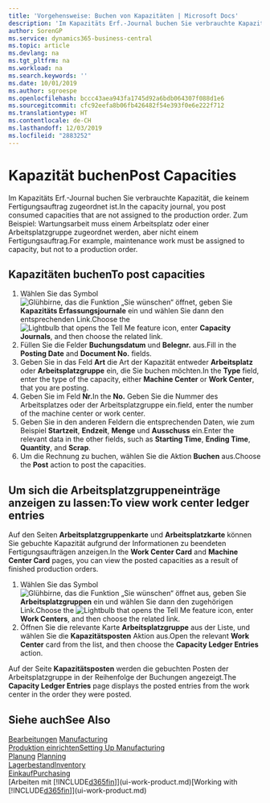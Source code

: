 ```yaml
---
title: 'Vorgehensweise: Buchen von Kapazitäten | Microsoft Docs'
description: 'Im Kapazitäts Erf.-Journal buchen Sie verbrauchte Kapazität, die keinem Fertigungsauftrag zugeordnet ist. Zum Beispiel: Wartungsarbeit muss einem Arbeitsplatz oder einer Arbeitsplatzgruppe zugeordnet werden, aber nicht einem Fertigungsauftrag.'
author: SorenGP
ms.service: dynamics365-business-central
ms.topic: article
ms.devlang: na
ms.tgt_pltfrm: na
ms.workload: na
ms.search.keywords: ''
ms.date: 10/01/2019
ms.author: sgroespe
ms.openlocfilehash: bccc43aea943fa1745d92a6bdb064307f088d1e6
ms.sourcegitcommit: cfc92eefa8b06fb426482f54e393f0e6e222f712
ms.translationtype: HT
ms.contentlocale: de-CH
ms.lasthandoff: 12/03/2019
ms.locfileid: "2883252"
---
```

# <a name="post-capacities"></a><span data-ttu-id="fe1eb-104">Kapazität buchen</span><span class="sxs-lookup"><span data-stu-id="fe1eb-104">Post Capacities</span></span>
<span data-ttu-id="fe1eb-105">Im Kapazitäts Erf.-Journal buchen Sie verbrauchte Kapazität, die keinem Fertigungsauftrag zugeordnet ist.</span><span class="sxs-lookup"><span data-stu-id="fe1eb-105">In the capacity journal, you post consumed capacities that are not assigned to the production order.</span></span> <span data-ttu-id="fe1eb-106">Zum Beispiel: Wartungsarbeit muss einem Arbeitsplatz oder einer Arbeitsplatzgruppe zugeordnet werden, aber nicht einem Fertigungsauftrag.</span><span class="sxs-lookup"><span data-stu-id="fe1eb-106">For example, maintenance work must be assigned to capacity, but not to a production order.</span></span>  

## <a name="to-post-capacities"></a><span data-ttu-id="fe1eb-107">Kapazitäten buchen</span><span class="sxs-lookup"><span data-stu-id="fe1eb-107">To post capacities</span></span>  
1.  <span data-ttu-id="fe1eb-108">Wählen Sie das Symbol ![Glühbirne, das die Funktion „Sie wünschen“ öffnet](media/ui-search/search_small.png "Tell Me-Funktion"), geben Sie **Kapazitäts Erfassungsjournale** ein und wählen Sie dann den entsprechenden Link.</span><span class="sxs-lookup"><span data-stu-id="fe1eb-108">Choose the ![Lightbulb that opens the Tell Me feature](media/ui-search/search_small.png "Tell me what you want to do") icon, enter **Capacity Journals**, and then choose the related link.</span></span>  
2.  <span data-ttu-id="fe1eb-109">Füllen Sie die Felder **Buchungsdatum** und **Belegnr.** aus.</span><span class="sxs-lookup"><span data-stu-id="fe1eb-109">Fill in the **Posting Date** and **Document No.** fields.</span></span>  
3.  <span data-ttu-id="fe1eb-110">Geben Sie in das Feld **Art** die Art der Kapazität entweder **Arbeitsplatz** oder **Arbeitsplatzgruppe** ein, die Sie buchen möchten.</span><span class="sxs-lookup"><span data-stu-id="fe1eb-110">In the **Type** field, enter the type of the capacity, either **Machine Center** or **Work Center**, that you are posting.</span></span>  
4.  <span data-ttu-id="fe1eb-111">Geben Sie im Feld **Nr.**</span><span class="sxs-lookup"><span data-stu-id="fe1eb-111">In the **No.**</span></span> <span data-ttu-id="fe1eb-112">Geben Sie die Nummer des Arbeitsplatzes oder der Arbeitsplatzgruppe ein.</span><span class="sxs-lookup"><span data-stu-id="fe1eb-112">field, enter the number of the machine center or work center.</span></span>  
5.  <span data-ttu-id="fe1eb-113">Geben Sie in den anderen Feldern die entsprechenden Daten, wie zum Beispiel **Startzeit**, **Endzeit**, **Menge** und **Ausschuss** ein.</span><span class="sxs-lookup"><span data-stu-id="fe1eb-113">Enter the relevant data in the other fields, such as **Starting Time**, **Ending Time**, **Quantity**, and **Scrap**.</span></span>  
6.  <span data-ttu-id="fe1eb-114">Um die Rechnung zu buchen, wählen Sie die Aktion **Buchen** aus.</span><span class="sxs-lookup"><span data-stu-id="fe1eb-114">Choose the **Post** action to post the capacities.</span></span>  

## <a name="to-view-work-center-ledger-entries"></a><span data-ttu-id="fe1eb-115">Um sich die Arbeitsplatzgruppeneinträge anzeigen zu lassen:</span><span class="sxs-lookup"><span data-stu-id="fe1eb-115">To view work center ledger entries</span></span>  
<span data-ttu-id="fe1eb-116">Auf den Seiten **Arbeitsplatzgruppenkarte** und **Arbeitsplatzkarte** können Sie gebuchte Kapazität aufgrund der Informationen zu beendeten Fertigungsaufträgen anzeigen.</span><span class="sxs-lookup"><span data-stu-id="fe1eb-116">In the **Work Center Card** and **Machine Center Card** pages, you can view the posted capacities as a result of finished production orders.</span></span>    
1.  <span data-ttu-id="fe1eb-117">Wählen Sie das Symbol ![Glühbirne, das die Funktion „Sie wünschen“ öffnet](media/ui-search/search_small.png "Tell Me-Funktion") aus, geben Sie **Arbeitsplatzgruppen** ein und wählen Sie dann den zugehörigen Link.</span><span class="sxs-lookup"><span data-stu-id="fe1eb-117">Choose the ![Lightbulb that opens the Tell Me feature](media/ui-search/search_small.png "Tell me what you want to do") icon, enter **Work Centers**, and then choose the related link.</span></span>  
2.  <span data-ttu-id="fe1eb-118">Öffnen Sie die relevante Karte **Arbeitsplatzgruppe** aus der Liste, und wählen Sie die **Kapazitätsposten** Aktion aus.</span><span class="sxs-lookup"><span data-stu-id="fe1eb-118">Open the relevant **Work Center** card from the list, and then choose the **Capacity Ledger Entries** action.</span></span>  

<span data-ttu-id="fe1eb-119">Auf der Seite **Kapazitätsposten** werden die gebuchten Posten der Arbeitsplatzgruppe in der Reihenfolge der Buchungen angezeigt.</span><span class="sxs-lookup"><span data-stu-id="fe1eb-119">The **Capacity Ledger Entries** page displays the posted entries from the work center in the order they were posted.</span></span>   

## <a name="see-also"></a><span data-ttu-id="fe1eb-120">Siehe auch</span><span class="sxs-lookup"><span data-stu-id="fe1eb-120">See Also</span></span>  
<span data-ttu-id="fe1eb-121">[Bearbeitungen](production-manage-manufacturing.md)  </span><span class="sxs-lookup"><span data-stu-id="fe1eb-121">[Manufacturing](production-manage-manufacturing.md)  </span></span>  
[<span data-ttu-id="fe1eb-122">Produktion einrichten</span><span class="sxs-lookup"><span data-stu-id="fe1eb-122">Setting Up Manufacturing</span></span>](production-configure-production-processes.md)  
<span data-ttu-id="fe1eb-123">[Planung](production-planning.md)    </span><span class="sxs-lookup"><span data-stu-id="fe1eb-123">[Planning](production-planning.md)    </span></span>  
[<span data-ttu-id="fe1eb-124">Lagerbestand</span><span class="sxs-lookup"><span data-stu-id="fe1eb-124">Inventory</span></span>](inventory-manage-inventory.md)  
[<span data-ttu-id="fe1eb-125">Einkauf</span><span class="sxs-lookup"><span data-stu-id="fe1eb-125">Purchasing</span></span>](purchasing-manage-purchasing.md)  
<span data-ttu-id="fe1eb-126">[Arbeiten mit [!INCLUDE[d365fin](includes/d365fin_md.md)]](ui-work-product.md)</span><span class="sxs-lookup"><span data-stu-id="fe1eb-126">[Working with [!INCLUDE[d365fin](includes/d365fin_md.md)]](ui-work-product.md)</span></span>
